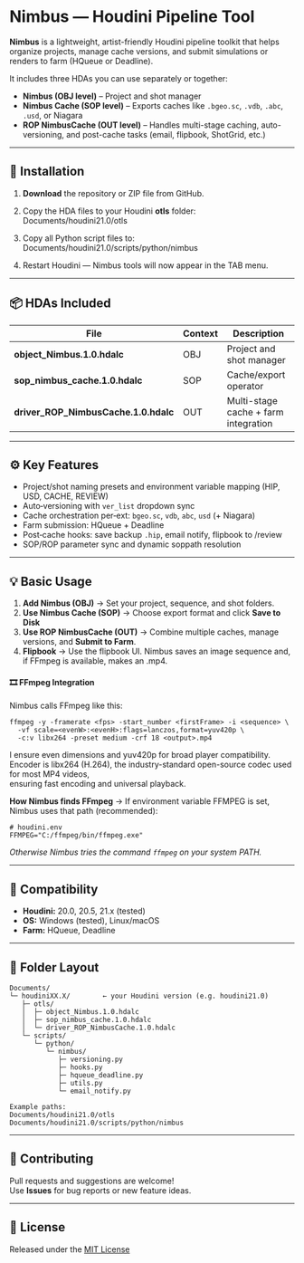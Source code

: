 # Nimbus — Houdini Pipeline Tool

**Nimbus** is a lightweight, artist-friendly Houdini pipeline toolkit that helps organize projects, manage cache versions, and submit simulations or renders to farm (HQueue or Deadline).

It includes three HDAs you can use separately or together:

- **Nimbus (OBJ level)** – Project and shot manager  
- **Nimbus Cache (SOP level)** – Exports caches like `.bgeo.sc`, `.vdb`, `.abc`, `.usd`, or Niagara
- **ROP NimbusCache (OUT level)** – Handles multi-stage caching, auto-versioning, and post-cache tasks (email, flipbook, ShotGrid, etc.)

---

## 🧭 Installation

1. **Download** the repository or ZIP file from GitHub.  
2. Copy the HDA files to your Houdini **otls** folder:   Documents/houdini21.0/otls
3. Copy all Python script files to:   Documents/houdini21.0/scripts/python/nimbus

4. Restart Houdini — Nimbus tools will now appear in the TAB menu.

---

## 📦 HDAs Included

| File | Context | Description |
|------|----------|-------------|
| **object_Nimbus.1.0.hdalc** | OBJ | Project and shot manager |
| **sop_nimbus_cache.1.0.hdalc** | SOP | Cache/export operator |
| **driver_ROP_NimbusCache.1.0.hdalc** | OUT | Multi-stage cache + farm integration |

---

## ⚙️ Key Features

- Project/shot naming presets and environment variable mapping (HIP, USD, CACHE, REVIEW)
- Auto‑versioning with `ver_list` dropdown sync
- Cache orchestration per‑ext: `bgeo.sc`, `vdb`, `abc`, `usd` (+ Niagara)
- Farm submission: HQueue + Deadline
- Post‑cache hooks: save backup `.hip`, email notify, flipbook to /review
- SOP/ROP parameter sync and dynamic soppath resolution


---

## 💡 Basic Usage

1. **Add Nimbus (OBJ)** → Set your project, sequence, and shot folders.  
2. **Use Nimbus Cache (SOP)** → Choose export format and click **Save to Disk**   
3. **Use ROP NimbusCache (OUT)** → Combine multiple caches, manage versions, and **Submit to Farm**.
4. **Flipbook** → Use the flipbook UI. Nimbus saves an image sequence and, if FFmpeg is available, makes an .mp4.

#### 🎞️ FFmpeg Integration


Nimbus calls FFmpeg like this:
```
ffmpeg -y -framerate <fps> -start_number <firstFrame> -i <sequence> \
  -vf scale=<evenW>:<evenH>:flags=lanczos,format=yuv420p \
  -c:v libx264 -preset medium -crf 18 <output>.mp4
```
I ensure even dimensions and yuv420p for broad player compatibility.<br>
Encoder is libx264 (H.264), the industry-standard open-source codec used for most MP4 videos,<br>
ensuring fast encoding and universal playback.

**How Nimbus finds FFmpeg** → 
  If environment variable FFMPEG is set, Nimbus uses that path (recommended):
```
# houdini.env
FFMPEG="C:/ffmpeg/bin/ffmpeg.exe"
```
*Otherwise Nimbus tries the command `ffmpeg` on your system PATH.*


---

## 🧩 Compatibility

- **Houdini:** 20.0, 20.5, 21.x (tested)  
- **OS:** Windows (tested), Linux/macOS
- **Farm:** HQueue, Deadline  
 

---

## 📁 Folder Layout

```
Documents/
└─ houdiniXX.X/        ← your Houdini version (e.g. houdini21.0)
   ├─ otls/
   │  ├─ object_Nimbus.1.0.hdalc
   │  ├─ sop_nimbus_cache.1.0.hdalc
   │  └─ driver_ROP_NimbusCache.1.0.hdalc
   └─ scripts/
      └─ python/
         └─ nimbus/
            ├─ versioning.py
            ├─ hooks.py
            ├─ hqueue_deadline.py
            ├─ utils.py
            └─ email_notify.py

Example paths:
Documents/houdini21.0/otls
Documents/houdini21.0/scripts/python/nimbus
```






---

## 🤝 Contributing

Pull requests and suggestions are welcome!  
Use **Issues** for bug reports or new feature ideas.

---

## 📜 License

Released under the [MIT License](LICENSE)



